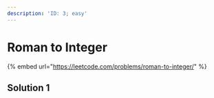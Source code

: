 ```yaml
---
description: 'ID: 3; easy'
---
```


# Roman to Integer

{% embed url="https://leetcode.com/problems/roman-to-integer/" %}

## Solution 1

```go

```

